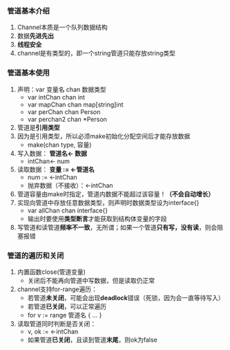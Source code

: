 ### 管道基本介绍
1. Channel本质是一个队列数据结构
2. 数据**先进先出**
3. **线程安全**
4. channel是有类型的，即一个string管道只能存放string类型

### 管道基本使用
1. 声明：var 变量名 chan 数据类型
    - var intChan chan int
    - var mapChan chan map[string]int
    - var perChan chan Person
    - var perchan2 chan *Person
2. 管道是**引用类型**
3. 因为是引用类型，所以必须make初始化分配空间后才能存放数据
    - make(chan type, 容量)
4. 写入数据： **管道名<- 数据**
    - intChan<- num
5. 读取数据： **变量 := <-管道名**
    - num := <-intChan
    - 抛弃数据（不接收）：<-intChan
6. 管道容量由make时指定，管道内数据不能超过该容量！**（不会自动增长）**
7. 实现向管道中存放任意数据类型，则声明时数据类型设为interface{}
    - var allChan chan interface{}
    - 输出时要使用**类型断言**才能获取到结构体变量的字段
8. 写管道和读管道**频率不一致**，无所谓；如果一个管道**只有写，没有读**，则会阻塞报错

### 管道的遍历和关闭
1. 内置函数close(管道变量)
    - 关闭后不能再向管道中写数据，但是读取仍正常
2. channel支持for-range遍历：
    - 若管道**未关闭**，可能会出现**deadlock**错误（死锁，因为会一直等待写入）
    - 若管道**已关闭**，可以正常遍历
    - for v := range 管道名 {
        ...
    }
3. 读取管道同时判断是否关闭：
    - v, ok := <-intChan
    - 如果管道**已关闭**，且读到管道**末尾**，则ok为false
